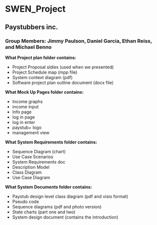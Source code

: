 # SWEN_Project
## Paystubbers inc.
### Group Members: Jimmy Paulson, Daniel Garcia, Ethan Reiss, and Michael Benno

**What Project plan folder contains:**
* Project Proposal sldies (used when we presented)
* Project Schedule map (mpp file)
* System context diagram (pdf)
* Software project plan outline document (docx file)

**What Mock Up Pages folder contains:**
* Income graphs
* income input
* Info page
* log in page
* log in enter
* paystub+ logo
* management view

**What System Requirements folder contains:**
* Sequence Diagram (chart)
* Use Case Scenarios
* System Requirements doc
* Description Model
* Class Diagram
* Use Case Diagram

**What System Documents folder contains:**
* Paystub design level class diagram (pdf and visio format)
* Pseudo code
* Sequence diagrams (pdf and photo version)
* State charts (part one and two)
* System design document (contains the introduction)
